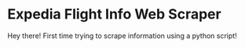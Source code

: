 # Expedia Flight Info Web Scraper

Hey there! First time trying to scrape information using a python script!  

